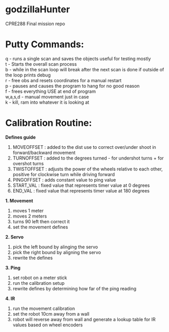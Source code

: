 # godzillaHunter
CPRE288 Final mission repo

# Putty Commands:
  q - runs a single scan and saves the objects useful for testing mostly <br>
  t - Starts the overall scan process <br>
  b - while in the scan loop will break after the next scan is done if outside of the loop prints debug <br>
  r - free obs and resets coordinates for a manual restart <br>
  p - pauses and causes the program to hang for no good reason <br>
  f - frees everything USE at end of program <br>
  w,a,s,d - manual movement just in case <br>
  k - kill, ram into whatever it is looking at<br>



# Calibration Routine:

**Defines guide**

  1. MOVEOFFSET : added to the dist use to correct over/under shoot in forward/backward movement
  2. TURNOFFSET : added to the degrees turned - for undershot turns + for overshot turns
  3. TWISTOFFSET : adjusts the power of the wheels relative to each other, positive for clockwise turn while driving forward
  4. PINGOFFSET : adds constant value to ping value
  5. START_VAL : fixed value that represents timer value at 0 degrees
  6. END_VAL : fixed value that represents timer value at 180 degrees

**1. Movement**

  1. moves 1 meter
  2. moves 2 meters
  3. turns 90 left then correct it
  4. set the movement defines

**2. Servo**

  1. pick the left bound by alinging the servo
  2. pick the right bound by aligning the servo
  3. rewrite the defines

**3. Ping**

  1. set robot on a meter stick
  2. run the calibration setup
  3. rewrite defines by determining how far of the ping reading
     
**4. IR**

1. run the movement calibration
2. set the robot 10cm away from a wall
3. robot will reverse away from wall and generate a lookup table for IR values based on wheel encoders
